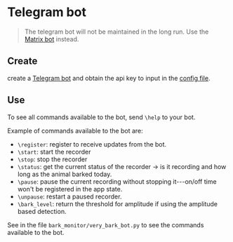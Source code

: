 # Telegram bot

> The telegram bot will not be maintained in the long run.
> Use the [Matrix bot](matrix_bot.md) instead.

## Create

create a [Telegram bot](https://www.rowy.io/blog/create-telegram-bot) and obtain the api key to input in the [config file](record.md).

## Use

To see all commands available to the bot, send `\help` to your bot.

Example of commands available to the bot are:

* `\register`: register to receive updates from the bot.
* `\start`: start the recorder
* `\stop`: stop the recorder
* `\status`: get the current status of the recorder -> is it recording and how long as the animal barked today.
* `\pause`: pause the current recording without stopping it---on/off time won't be registered in the app state.
* `\unpause`: restart a paused recorder.
* `\bark_level`: return the threshold for amplitude if using the amplitude based detection.

See in the file `bark_monitor/very_bark_bot.py` to see the commands available to the bot.
